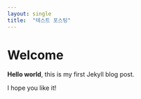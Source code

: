 ```yaml
---
layout: single
title:  "테스트 포스팅"
---
```


# Welcome

**Hello world**, this is my first Jekyll blog post.

I hope you like it!
